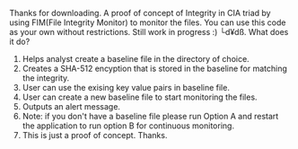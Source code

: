 Thanks for downloading.
A proof of concept of Integrity in CIA triad by using FIM(File Integrity Monitor) to monitor the files. You can use this code as your own without restrictions. Still work in progress :) └d¥dß.
What does it do?
  1. Helps analyst create a baseline file in the directory of choice.
  2. Creates a SHA-512 encyption that is stored in the baseline for matching the integrity.
  3. User can use the exising key value pairs in baseline file.
  4. User can create a new baseline file to start monitoring the files.
  5. Outputs an alert message.
  6. Note: if you don't have a baseline file please run Option A and restart the application to run option B for continuous monitoring.
  7. This is just a proof of concept.
Thanks.
